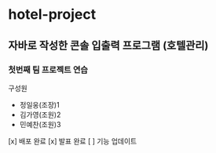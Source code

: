 # hotel-project
## 자바로 작성한 콘솔 입출력 프로그램 (호텔관리)
### 첫번째 팀 프로젝트 연습
구성원
+ 정일웅(조장)1
+ 김가영(조원)2
+ 민예찬(조원)3

[x] 배포 완료
[x] 발표 완료
[ ] 기능 업데이트
